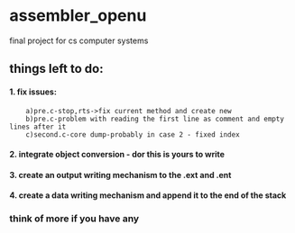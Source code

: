 # assembler_openu
final project for cs computer systems

## things left to do:
#### 1. fix issues:
		a)pre.c-stop,rts->fix current method and create new
		b)pre.c-problem with reading the first line as comment and empty lines after it
		c)second.c-core dump-probably in case 2 - fixed index
#### 2. integrate object conversion - dor this is yours to write
#### 3. create an output writing mechanism to the .ext and .ent
#### 4. create a data writing mechanism and append it to the end of the stack


### think of more if you have any
